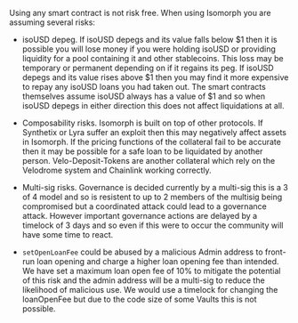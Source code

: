 Using any smart contract is not risk free. When using Isomorph you are assuming
several risks:

- isoUSD depeg. If isoUSD depegs and its value falls below $1 then it is possible you will lose money if you were holding isoUSD or providing liquidity for a pool containing it and other stablecoins. This loss may be temporary or permanent depending on if it regains its peg.
If isoUSD depegs and its value rises above $1 then you may find it more expensive to repay any isoUSD loans you had taken out. 
The smart contracts themselves assume isoUSD always has a value of $1 and so when isoUSD depegs in either direction this does not affect liquidations at all.

- Composability risks. Isomorph is built on top of other protocols. If Synthetix or Lyra suffer an exploit then this may negatively affect assets in Isomorph. If the pricing functions of the collateral fail to be accurate then it may be possible for a safe loan to be liquidated by another person. Velo-Deposit-Tokens are another collateral which rely on the Velodrome system and Chainlink working correctly. 

- Multi-sig risks. Governance is decided currently by a multi-sig this is a 3 of 4 model and so is resistent to  up to 2 members of the multisig being compromised but a coordinated attack could lead to a governance attack. 
However important governance actions are delayed by a timelock of 3 days and so even if this were to  occur the community will have some time to react. 

- `setOpenLoanFee` could be abused by a malicious Admin address to front-run loan opening and charge a higher loan opening fee than intended. We have set a maximum loan open fee of 10% to mitigate the potential of this risk and the admin address will be a multi-sig to reduce the likelihood of malicious use. We would use a timelock for changing the loanOpenFee but due to the code size of some Vaults this is not possible.



 

